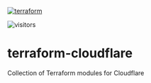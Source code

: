[![terraform](https://img.shields.io/badge/Terraform-purple?style=for-the-badge&logo=terraform)](https://www.terraform.io/)

![visitors](https://visitor-badge.glitch.me/badge?page_id=qman-being.terraform-cloudflare&left_color=black&right_color=red)

# terraform-cloudflare
Collection of Terraform modules for Cloudflare